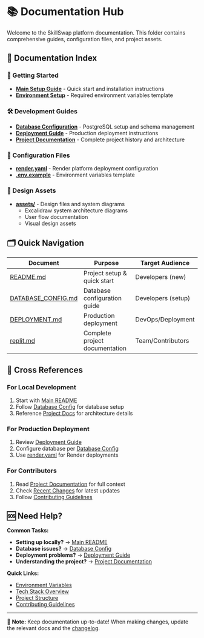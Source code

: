 # 📚 Documentation Hub

Welcome to the SkillSwap platform documentation. This folder contains comprehensive guides, configuration files, and project assets.

## 📖 Documentation Index

### 🚀 Getting Started
- **[Main Setup Guide](../README.md)** - Quick start and installation instructions
- **[Environment Setup](./.env.example)** - Required environment variables template

### 🛠 Development Guides
- **[Database Configuration](./DATABASE_CONFIG.md)** - PostgreSQL setup and schema management
- **[Deployment Guide](./DEPLOYMENT.md)** - Production deployment instructions
- **[Project Documentation](./replit.md)** - Complete project history and architecture

### 🔧 Configuration Files
- **[render.yaml](./render.yaml)** - Render platform deployment configuration
- **[.env.example](../.env.example)** - Environment variables template

### 🎨 Design Assets
- **[assets/](./assets/)** - Design files and system diagrams
  - Excalidraw system architecture diagrams
  - User flow documentation
  - Visual design assets

## 🗂 Quick Navigation

| Document | Purpose | Target Audience |
|----------|---------|----------------|
| [README.md](../README.md) | Project setup & quick start | Developers (new) |
| [DATABASE_CONFIG.md](./DATABASE_CONFIG.md) | Database configuration guide | Developers (setup) |
| [DEPLOYMENT.md](./DEPLOYMENT.md) | Production deployment | DevOps/Deployment |
| [replit.md](./replit.md) | Complete project documentation | Team/Contributors |

## 🔗 Cross References

### For Local Development
1. Start with [Main README](../README.md)
2. Follow [Database Config](./DATABASE_CONFIG.md) for database setup
3. Reference [Project Docs](./replit.md) for architecture details

### For Production Deployment
1. Review [Deployment Guide](./DEPLOYMENT.md)
2. Configure database per [Database Config](./DATABASE_CONFIG.md)
3. Use [render.yaml](./render.yaml) for Render deployments

### For Contributors
1. Read [Project Documentation](./replit.md) for full context
2. Check [Recent Changes](./replit.md#recent-changes) for latest updates
3. Follow [Contributing Guidelines](../README.md#-contributing)

## 🆘 Need Help?

**Common Tasks:**
- **Setting up locally?** → [Main README](../README.md)
- **Database issues?** → [Database Config](./DATABASE_CONFIG.md#-troubleshooting)
- **Deployment problems?** → [Deployment Guide](./DEPLOYMENT.md#-troubleshooting)
- **Understanding the project?** → [Project Documentation](./replit.md)

**Quick Links:**
- [Environment Variables](../README.md#-environment-variables)
- [Tech Stack Overview](../README.md#-tech-stack)
- [Project Structure](../README.md#-project-structure)
- [Contributing Guidelines](../README.md#-contributing)

---

📝 **Note:** Keep documentation up-to-date! When making changes, update the relevant docs and the [changelog](./replit.md#recent-changes).